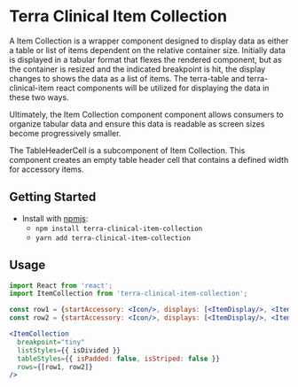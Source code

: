 # Terra Clinical Item Collection

A Item Collection is a wrapper component designed to display data as either a table or list of items dependent on the relative container size. Initially data is displayed in a tabular format that flexes the rendered component, but as the container is resized and the indicated breakpoint is hit, the display changes to shows the data as a list of items. The terra-table and terra-clinical-item react components will be utilized for displaying the data in these two ways.

Ultimately, the Item Collection component component allows consumers to organize tabular data and ensure this data is readable as screen sizes become progressively smaller.

The TableHeaderCell is a subcomponent of Item Collection. This component creates an empty table header cell that contains a defined width for accessory items.

## Getting Started

- Install with [npmjs](https://www.npmjs.com):
  - `npm install terra-clinical-item-collection`
  - `yarn add terra-clinical-item-collection`

## Usage

```jsx
import React from 'react';
import ItemCollection from 'terra-clinical-item-collection';

const row1 = {startAccessory: <Icon/>, displays: [<ItemDisplay/>, <ItemDisplay/>], comment: <ItemComment/>, endAccessory: <Icon/>, itemStyles={{ layout: 'twoColumns' }} };
const row2 = {startAccessory: <Icon/>, displays: [<ItemDisplay/>, <ItemDisplay/>], comment: <ItemComment/>, endAccessory: <Icon/> };

<ItemCollection
  breakpoint="tiny"
  listStyles={{ isDivided }}
  tableStyles={{ isPadded: false, isStriped: false }}
  rows={[row1, row2]}
/>
```
